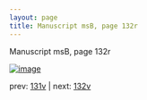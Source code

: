 ```yaml
---
layout: page
title: Manuscript msB, page 132r
---
```


Manuscript msB, page 132r

[![image](http://www.homermultitext.org/iipsrv?OBJ=IIP,1.0&FIF=/project/homer/pyramidal/deepzoom/hmt/vbbifolio/v1/vb_131v_132r.tif&WID=100&CVT=JPEG)](http://www.homermultitext.org/ict2/?urn=urn:cite2:hmt:vbbifolio.v1:vb_131v_132r)

prev:  [131v](../131v) | next:  [132v](../132v)

